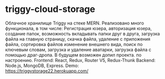 # triggy-cloud-storage
Облачное хранилище Triggy на стеке MERN. Реализовано много функционала, в том числе: Регистрация юзера, авторизация юзера, создание папок, 
возможность вкладывать папки друг в друга, загрузка файла на главную страницу, скачка файла, удаление с приложения файла, сортировка файлов 
изменение внешнего вида, поиск по ключевым словам, загрузка и удаление аватарки, загрузка файла с помощью драг-дропа. 
В будущем возможен допил проекта. по настроению.
Frontend: React, Redux, Router V5, Redux-Thunk
Backend: Node.js, MongoDB, Express.
Demo: https://triggystorage22.herokuapp.com/
